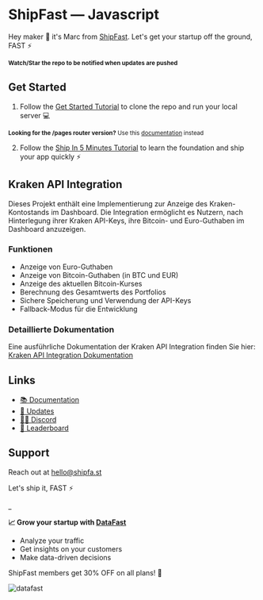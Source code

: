 # ShipFast — Javascript

Hey maker 👋 it's Marc from [ShipFast](https://shipfa.st/docs). Let's get your startup off the ground, FAST ⚡️

<sub>**Watch/Star the repo to be notified when updates are pushed**</sub>

## Get Started

1. Follow the [Get Started Tutorial](https://shipfa.st/docs) to clone the repo and run your local server 💻

<sub>**Looking for the /pages router version?** Use this [documentation](https://shipfa.st/docs-old) instead</sub>

2. Follow the [Ship In 5 Minutes Tutorial](https://shipfa.st/docs/tutorials/ship-in-5-minutes) to learn the foundation and ship your app quickly ⚡️

## Kraken API Integration

Dieses Projekt enthält eine Implementierung zur Anzeige des Kraken-Kontostands im Dashboard. Die Integration ermöglicht es Nutzern, nach Hinterlegung ihrer Kraken API-Keys, ihre Bitcoin- und Euro-Guthaben im Dashboard anzuzeigen.

### Funktionen

- Anzeige von Euro-Guthaben
- Anzeige von Bitcoin-Guthaben (in BTC und EUR)
- Anzeige des aktuellen Bitcoin-Kurses
- Berechnung des Gesamtwerts des Portfolios
- Sichere Speicherung und Verwendung der API-Keys
- Fallback-Modus für die Entwicklung

### Detaillierte Dokumentation

Eine ausführliche Dokumentation der Kraken API Integration finden Sie hier:
[Kraken API Integration Dokumentation](./docs/KRAKEN_API_INTEGRATION.md)

## Links

- [📚 Documentation](https://shipfa.st/docs)
- [📣 Updates](https://shipfast.beehiiv.com/)
- [🧑‍💻 Discord](https://shipfa.st/dashboard)
- [🥇 Leaderboard](https://shipfa.st/leaderboard)

## Support

Reach out at hello@shipfa.st

Let's ship it, FAST ⚡️

\_

**📈 Grow your startup with [DataFast](https://datafa.st?ref=shipfast_readme)**

- Analyze your traffic
- Get insights on your customers
- Make data-driven decisions

ShipFast members get 30% OFF on all plans! 🎁

![datafast](https://github.com/user-attachments/assets/085453a6-8a66-45be-b7ea-a7a08e856ed8)

